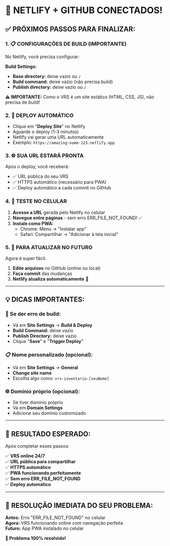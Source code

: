 # 🎉 NETLIFY + GITHUB CONECTADOS!

## ✅ PRÓXIMOS PASSOS PARA FINALIZAR:

### 1. **📋 CONFIGURAÇÕES DE BUILD (IMPORTANTE)**
No Netlify, você precisa configurar:

**Build Settings:**
- **Base directory:** deixe vazio ou `/`
- **Build command:** deixe vazio (não precisa build)
- **Publish directory:** deixe vazio ou `/` 

**⚠️ IMPORTANTE:** Como o VRS é um site estático (HTML, CSS, JS), não precisa de build!

### 2. **🚀 DEPLOY AUTOMÁTICO**
- Clique em "**Deploy Site**" no Netlify
- Aguarde o deploy (1-3 minutos)
- Netlify vai gerar uma URL automaticamente
- Exemplo: `https://amazing-name-123.netlify.app`

### 3. **🌐 SUA URL ESTARÁ PRONTA**
Após o deploy, você receberá:
- ✅ URL pública do seu VRS
- ✅ HTTPS automático (necessário para PWA)
- ✅ Deploy automático a cada commit no GitHub

### 4. **📱 TESTE NO CELULAR**
1. **Acesse a URL** gerada pelo Netlify no celular
2. **Navegue entre páginas** - sem erro ERR_FILE_NOT_FOUND! ✅
3. **Instale como PWA:**
   - Chrome: Menu → "Instalar app"
   - Safari: Compartilhar → "Adicionar à tela inicial"

### 5. **🔄 PARA ATUALIZAR NO FUTURO**
Agora é super fácil:
1. **Edite arquivos** no GitHub (online ou local)
2. **Faça commit** das mudanças
3. **Netlify atualiza automaticamente** 🚀

---

## 💡 DICAS IMPORTANTES:

### **🔧 Se der erro de build:**
- Vá em **Site Settings** → **Build & Deploy**
- **Build Command:** deixe vazio
- **Publish Directory:** deixe vazio
- Clique "**Save**" e "**Trigger Deploy**"

### **📋 Nome personalizado (opcional):**
- Vá em **Site Settings** → **General**
- **Change site name**
- Escolha algo como: `vrs-inventario-[seuNome]`

### **🌐 Domínio próprio (opcional):**
- Se tiver domínio próprio
- Vá em **Domain Settings**
- Adicione seu domínio customizado

---

## 🎯 RESULTADO ESPERADO:

Após completar esses passos:

✅ **VRS online 24/7**  
✅ **URL pública para compartilhar**  
✅ **HTTPS automático**  
✅ **PWA funcionando perfeitamente**  
✅ **Sem erro ERR_FILE_NOT_FOUND**  
✅ **Deploy automático**  

---

## 🚨 RESOLUÇÃO IMEDIATA DO SEU PROBLEMA:

**Antes:** Erro "ERR_FILE_NOT_FOUND" no celular  
**Agora:** VRS funcionando online com navegação perfeita  
**Futuro:** App PWA instalado no celular  

**🎉 Problema 100% resolvido!**
